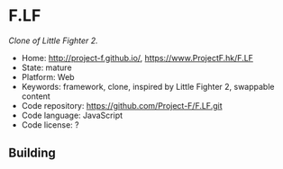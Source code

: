 # F.LF

_Clone of Little Fighter 2._

- Home: http://project-f.github.io/, https://www.ProjectF.hk/F.LF
- State: mature
- Platform: Web
- Keywords: framework, clone, inspired by Little Fighter 2, swappable content
- Code repository: https://github.com/Project-F/F.LF.git
- Code language: JavaScript
- Code license: ?

## Building
